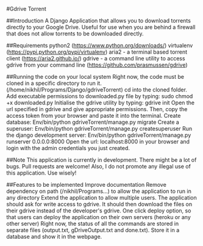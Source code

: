 #Gdrive Torrent

##Introduction
A Django Application that allows you to download torrents directly to your Google Drive. Useful for use when you are behind a firewall that does not allow torrents to be downloaded directly.

##Requirements
python2 (https://www.python.org/downloads/)
virtualenv (https://pypi.python.org/pypi/virtualenv)
aria2 - a terminal based torrent client (https://aria2.github.io/)
gdrive - a command line utility to access gdrive from your command line (https://github.com/prasmussen/gdrive)

##Running the code on your local system
Right now, the code must be cloned in a specific directory to run it. (/home/nikhil/Programs/Django/gdriveTorrent)
cd into the cloned folder.
Add executable permissions to downloaded.py file by typing:
    sudo chmod +x downloaded.py
Initialise the gdrive utility by typing:
    gdrive init
Open the url specified in gdrive and give appropriate permissions. Then, copy the access token from your browser and paste it into the terminal.
Create database:
    Env/bin/python gdriveTorrent/manage.py migrate
Create a superuser:
    Env/bin/python gdriveTorrent/manage.py createsuperuser
Run the django development server:
    Env/bin/python gdriveTorrent/manage.py runserver 0.0.0.0:8000
Open the url: localhost:8000 in your browser and login with the admin credentials you just created.

##Note
This application is currently in development. There might be a lot of bugs.
Pull requests are welcome!
Also, I do not promote any illegal use of this application. Use wisely!

##Features to be implemented
Improve documentation
Remove dependency on path (/nikhil/Programs...) to allow the application to run in any directory
Extend the application to allow multiple users. The application should ask for write access to gdrive. It should then download the files on their gdrive instead of the developer's gdrive.
One click deploy option, so that users can deploy the application on their own servers (heroku or any other server)
Right now, the status of all the commands are stored in separate files (output.txt, gDriveOutput.txt and done.txt). Store it in a database and show it in the webpage.
